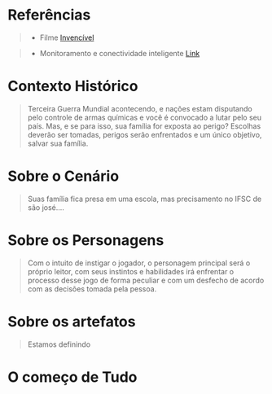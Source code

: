 # Referências

> * Filme [Invencível](https://www.youtube.com/watch?v=87JBXvcQ6aA)

> * Monitoramento e conectividade inteligente [Link](https://www.altave.com.br/)

# Contexto Histórico

> Terceira Guerra Mundial acontecendo, e nações estam disputando pelo controle de armas químicas e você é convocado a lutar pelo seu país. Mas, e se
para isso, sua família for exposta ao perigo? Escolhas deverão ser tomadas, perigos serão enfrentados e um único objetivo, salvar sua família.
> 

# Sobre o Cenário

> Suas família fica presa em uma escola, mas precisamento no IFSC de são josé....

# Sobre os Personagens 

> Com o intuito de instigar o jogador, o personagem principal será o próprio leitor, com seus instintos e habilidades irá enfrentar o processo desse jogo de forma peculiar
e com um desfecho de acordo com as decisões tomada pela pessoa.

# Sobre os artefatos 

> Estamos definindo

# O começo de Tudo 

>

